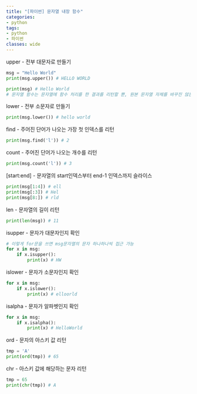 ```yaml
---
title: "[파이썬] 문자열 내장 함수"
categories:
- python
tags:
- python
- 파이썬
classes: wide
---
```



upper - 전부 대문자로 만들기

```python
msg = "Hello World"
print(msg.upper()) # HELLO WORLD

print(msg) # Hello World
# 문자열 함수는 문자열에 함수 처리를 한 결과를 리턴할 뿐, 원본 문자열 자체를 바꾸진 않는다
```

lower - 전부 소문자로 만들기

```python
print(msg.lower()) # hello world
```

find - 주어진 단어가 나오는 가장 첫 인덱스를 리턴

```python
print(msg.find('l')) # 2
```

count - 주어진 단어가 나오는 개수를 리턴

```python
print(msg.count('l')) # 3
```

[start:end] - 문자열의 start인덱스부터 end-1 인덱스까지 슬라이스

```python
print(msg[1:4]) # ell
print(msg[:3]) # Hel
print(msg[8:]) # rld
```

len - 문자열의 길이 리턴

```python
print(len(msg)) # 11
```

isupper - 문자가 대문자인지 확인

```python
# 이렇게 for문을 쓰면 msg문자열의 문자 하나하나씩 접근 가능
for x in msg:
    if x.isupper():
        print(x) # HW
```

islower - 문자가 소문자인지 확인

```python
for x in msg:
    if x.islower():
        print(x) # elloorld
```

isalpha - 문자가 알파벳인지 확인

```python
for x in msg:
    if x.isalpha():
        print(x) # HelloWorld
```

ord - 문자의 아스키 값 리턴

```python
tmp = 'A'
print(ord(tmp)) # 65
```

chr - 아스키 값에 해당하는 문자 리턴

```python
tmp = 65
print(chr(tmp)) # A
```